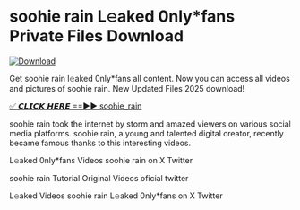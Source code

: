 # soohie rain L𝚎aked 0nly*fans Private Files Download

[![Download](https://i.imgur.com/PoXn3jX.png)](https://mediafirer.com/soohie+rain)

Get soohie rain l𝚎aked 0nly*fans all content. Now you can access all videos and pictures of soohie rain. New Updated Files 2025 download!

[✅ 𝘾𝙇𝙄𝘾𝙆 𝙃𝙀𝙍𝙀 ==►► soohie_rain](https://mediafirer.com/soohie+rain)

soohie rain took the internet by storm and amazed viewers on various social media platforms. soohie rain, a young and talented digital creator, recently became famous thanks to this interesting videos.

L𝚎aked 0nly*fans Videos soohie rain on X Twitter

soohie rain Tutorial Original Videos oficial twitter

L𝚎aked Videos soohie rain L𝚎aked 0nly*fans on X Twitter